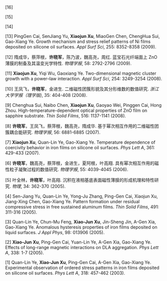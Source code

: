 [16]

[15]

[14] 

[13] PingGen Cai, SenJiang Yu, **Xiaojun Xu**, MiaoGen Chen, ChengHua Sui, Gao-Xiang Ye.
Growth mechanism and stress relief patterns of Ni films deposited on silicone oil surfaces.
_Appl Surf Sci_, 255: 8352-8358 (2009).

[12] 隋成华，蔡萍根，**许晓军**，陈乃波，魏高尧，周红.
蓝宝石光纤端面上 ZnO 薄膜的制备及其温变光学特性.
_物理学报_, 58: 2792-2796 (2009).

[11] **Xiaojun Xu**, Yiqi Wu, Gaoxiang Ye.
Two-dimensional magnetic cluster growth with a power–law interaction.
_Appl Surf Sci_, 254: 3249-3254 (2008).

[10] 王凤飞，**许晓军**，金进生.
二维磁性团簇形貌及其分形维数的数值研究.
_浙江大学学报（理学版)_, 35: 404-408 (2008).

[9] Chenghua Sui, Naibo Chen, **Xiaojun Xu**, Gaoyao Wei, Pinggen Cai, Hong Zhou.
High-temperature-dependent optical properties of ZnO film on sapphire substrate.
_Thin Solid Films_, 516: 1137-1141 (2008).

[8] **许晓军**，王凤飞，蔡萍根，魏高尧，隋成华.
基于幂次相互作用的二维磁性团簇耦合能研究.
_物理学报_, 56: 6881-6885 (2007).

[7] **Xiaojun Xu**, Quan-Lin Ye, Gao-Xiang Ye.
Temperature dependence of coercivity behavior in iron films on silicone oil surfaces.
_Phys Lett A_, 361: 429-433 (2007).

[6] **许晓军**，魏高尧，蔡萍根，金进生，夏阿根，叶高翔.
具有幂次相互作用的磁性粒子凝聚过程的数值研究.
_物理学报_, 55: 4039-4045 (2006).

[5] 叶全林，**许晓军**，叶高翔.
沉积在液相基底表面磁性薄膜的形成机理和特性研究.
_物理_, 34: 362-370 (2005).

[4] Sen-Jiang Yu, Quan-Lin Ye, Yong-Ju Zhang, Ping-Gen Cai, Xiaojun Xu, Jiang-Xing Chen, Gao-Xiang Ye.
Pattern formation under residual compressive stress in free sustained aluminum films.
_Thin Solid Films_, 491: 311-316 (2005).

[3] Quan-Lin Ye, Chun-Mu Feng, **Xiao-Jun Xu**, Jin-Sheng Jin, A-Gen Xia, Gao-Xiang Ye.
Anomalous hysteresis properties of iron films deposited on liquid surfaces.
_J Appl Phys_, 98: 013906 (2005).

[2] **Xiao-Jun Xu**, Ping-Gen Cai, Yuan-Lin Ye, A-Gen Xia, Gao-Xiang Ye.
Effects of long-range magnetic interactions on DLA aggregation.
_Phys Lett A_, 338: 1-7 (2005).

[1] Quan-Lin Ye, **Xiao-Jun Xu**, Ping-Gen Cai, A-Gen Xia, Gao-Xiang Ye.
Experimental observation of ordered stress patterns in iron films deposited on silicone oil surfaces.
_Phys Lett A_, 318: 457-462 (2003).
